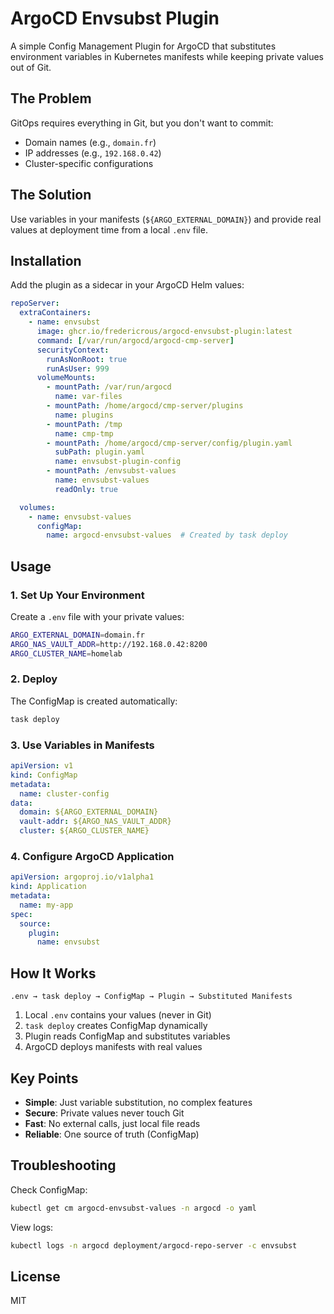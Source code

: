 # ArgoCD Envsubst Plugin

A simple Config Management Plugin for ArgoCD that substitutes environment variables in Kubernetes manifests while keeping private values out of Git.

## The Problem

GitOps requires everything in Git, but you don't want to commit:
- Domain names (e.g., `domain.fr`)
- IP addresses (e.g., `192.168.0.42`)
- Cluster-specific configurations

## The Solution

Use variables in your manifests (`${ARGO_EXTERNAL_DOMAIN}`) and provide real values at deployment time from a local `.env` file.

## Installation

Add the plugin as a sidecar in your ArgoCD Helm values:

```yaml
repoServer:
  extraContainers:
    - name: envsubst
      image: ghcr.io/fredericrous/argocd-envsubst-plugin:latest
      command: [/var/run/argocd/argocd-cmp-server]
      securityContext:
        runAsNonRoot: true
        runAsUser: 999
      volumeMounts:
        - mountPath: /var/run/argocd
          name: var-files
        - mountPath: /home/argocd/cmp-server/plugins
          name: plugins
        - mountPath: /tmp
          name: cmp-tmp
        - mountPath: /home/argocd/cmp-server/config/plugin.yaml
          subPath: plugin.yaml
          name: envsubst-plugin-config
        - mountPath: /envsubst-values
          name: envsubst-values
          readOnly: true

  volumes:
    - name: envsubst-values
      configMap:
        name: argocd-envsubst-values  # Created by task deploy
```

## Usage

### 1. Set Up Your Environment

Create a `.env` file with your private values:

```bash
ARGO_EXTERNAL_DOMAIN=domain.fr
ARGO_NAS_VAULT_ADDR=http://192.168.0.42:8200
ARGO_CLUSTER_NAME=homelab
```

### 2. Deploy

The ConfigMap is created automatically:

```bash
task deploy
```

### 3. Use Variables in Manifests

```yaml
apiVersion: v1
kind: ConfigMap
metadata:
  name: cluster-config
data:
  domain: ${ARGO_EXTERNAL_DOMAIN}
  vault-addr: ${ARGO_NAS_VAULT_ADDR}
  cluster: ${ARGO_CLUSTER_NAME}
```

### 4. Configure ArgoCD Application

```yaml
apiVersion: argoproj.io/v1alpha1
kind: Application
metadata:
  name: my-app
spec:
  source:
    plugin:
      name: envsubst
```

## How It Works

```
.env → task deploy → ConfigMap → Plugin → Substituted Manifests
```

1. Local `.env` contains your values (never in Git)
2. `task deploy` creates ConfigMap dynamically
3. Plugin reads ConfigMap and substitutes variables
4. ArgoCD deploys manifests with real values

## Key Points

- **Simple**: Just variable substitution, no complex features
- **Secure**: Private values never touch Git
- **Fast**: No external calls, just local file reads
- **Reliable**: One source of truth (ConfigMap)

## Troubleshooting

Check ConfigMap:
```bash
kubectl get cm argocd-envsubst-values -n argocd -o yaml
```

View logs:
```bash
kubectl logs -n argocd deployment/argocd-repo-server -c envsubst
```

## License

MIT
